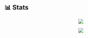 ﻿## 📊 Stats

<p align="center">
  <a href="https://github.com/tomori-hikage">
    <img src="https://github-readme-stats.vercel.app/api?username=tomori-hikage&count_private=true&show_icons=true&include_all_commits=true&theme=tokyonight">
  </a>
</p>

<p align="center">
  <a href="https://github.com/tomori-hikage">
    <img src="https://github-readme-stats.vercel.app/api/top-langs/?username=tomori-hikage&layout=compact&theme=tokyonight">
  </a>
</p>